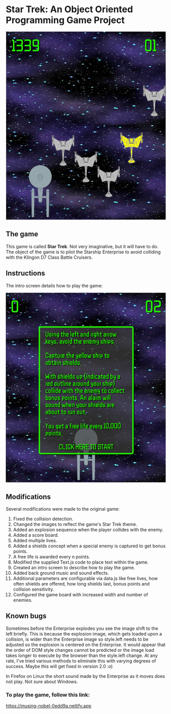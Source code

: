 # Star Trek: An Object Oriented Programming Game Project

<p align="center"><img src="./screenshots/enemy-with-shield-offer.png"></p>

## The game

This game is called **Star Trek**. Not very imaginative, but it will have to do. The object
of the game is to pilot the Starship Enterprise to avoid colliding with the Klingon D7
Class Battle Cruisers.

## Instructions

The intro screen details how to play the game:

<p align="center"><img src="./screenshots/intro.png"></p>

## Modifications

Several modifications were made to the original game:

1. Fixed the collision detection.
2. Changed the images to reflect the game's Star Trek theme.
3. Added an explosion sequence when the player collides with the enemy.
4. Added a score board.
5. Added multiple lives.
6. Added a shields concept when a special enemy is captured to get bonus points.
7. A free life is awarded every n points.
8. Modified the supplied Text.js code to place text within the game.
9. Created an intro screen to describe how to play the game.
10. Added back ground music and sound effects.
11. Additional parameters are configurable via data.js like free lives, how often shields are
offered, how long shields last, bonus points and collision sensitivity.
12. Configured the game board with increased width and number of enemies.

## Known bugs

Sometimes before the Enterprise explodes you see the image shift to the left briefly. This is
because the explosion image, which gets loaded upon a collision, is wider than the Enterprise
image so style.left needs to be adjusted so the explosion is centered on the Enterprise. It
would appear that the order of DOM style changes cannot be predicted or the image load takes
longer to execute by the browser than the style.left change.  At any rate, I've tried various
methods to eliminate this with varying degrees of success. Maybe this will get fixed in
version 2.0 :o)

In Firefox on Linux the short sound made by the Enterprise as it moves does not play. Not sure
about Windows.

### To play the game, follow this link:

https://musing-nobel-0edd9a.netlify.app


